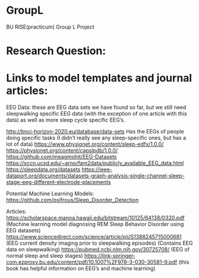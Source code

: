 # GroupL
BU RISE(practicum) Group L Project

# Research Question:

# Links to model templates and journal articles:

EEG Data: these are EEG data sets we have found so far, but we still need sleepwalking specific EEG data (with the exception of one article with this data) as well as more sleep cycle specific EEG’s. 

http://bnci-horizon-2020.eu/database/data-sets
Has the EEGs of people doing specific tasks (I didn’t really see any sleep-specific ones, but has a lot of data)
https://www.physionet.org/content/sleep-edfx/1.0.0/
https://physionet.org/content/capslpdb/1.0.0/
https://github.com/meagmohit/EEG-Datasets
https://sccn.ucsd.edu/~arno/fam2data/publicly_available_EEG_data.html 
https://sleepdata.org/datasets
https://ieee-dataport.org/documents/datasets-graph-analysis-single-channel-sleep-stage-eeg-different-electrode-placements

Potential Machine Learning Models:
https://github.com/psifrous/Sleep_Disorder_Detection
 
Articles:
https://scholarspace.manoa.hawaii.edu/bitstream/10125/64138/0320.pdf (Machine learning model diagnosing REM Sleep Behavior Disorder using EEG datasets) 
https://www.sciencedirect.com/science/article/pii/S1388245715000681 (EEG current density imaging prior to sleepwalking episodes) (Contains EEG data on sleepwalking)
https://pubmed.ncbi.nlm.nih.gov/30725708/ (EEG of normal sleep and sleep stages) 
https://link-springer-com.ezproxy.bu.edu/content/pdf/10.1007%2F978-3-030-30581-9.pdf (this book has helpful information on EEG’s and machine learning) 

